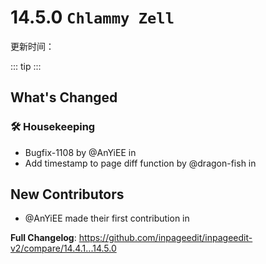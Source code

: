 # 14.5.0 `Chlammy Zell`

更新时间：<UpdateTime date='Fri Dec 29 2023 16:30:38 GMT+0800' />

::: tip
:::

<!-- Release notes generated using configuration in .github/release.yml at 14.5.0 -->

## What's Changed

### 🛠️ Housekeeping

- Bugfix-1108 by @AnYiEE in <IssueLink id="234" />
- Add timestamp to page diff function by @dragon-fish in <IssueLink id="239" />

## New Contributors

- @AnYiEE made their first contribution in <IssueLink id="234" />

**Full Changelog**: https://github.com/inpageedit/inpageedit-v2/compare/14.4.1...14.5.0
